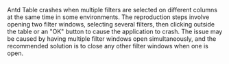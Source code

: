 Antd Table crashes when multiple filters are selected on different columns at the same time in some environments. The reproduction steps involve opening two filter windows, selecting several filters, then clicking outside the table or an "OK" button to cause the application to crash. The issue may be caused by having multiple filter windows open simultaneously, and the recommended solution is to close any other filter windows when one is open.
